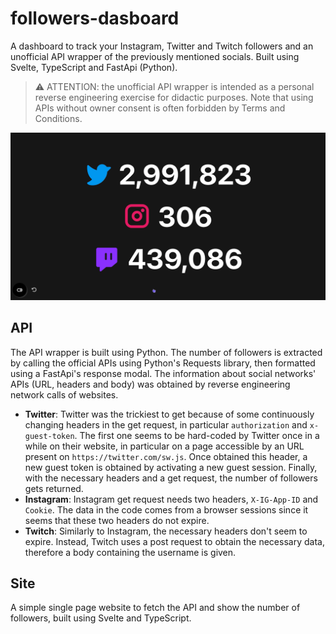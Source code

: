 # followers-dasboard

A dashboard to track your Instagram, Twitter and Twitch followers and an unofficial API wrapper of the previously mentioned socials.
Built using Svelte, TypeScript and FastApi (Python).
> ⚠️ ATTENTION: the unofficial API wrapper is intended as a personal reverse engineering exercise for didactic purposes. Note that using APIs without owner consent is often forbidden by Terms and Conditions. 

![Image](dashboard-screenshot.png) 

## **API**
The API wrapper is built using Python. The number of followers is extracted by calling the official APIs using Python's Requests library, then formatted using a FastApi's response modal. The information about social networks' APIs (URL, headers and body) was obtained by reverse engineering network calls of websites.
* **Twitter**:
Twitter was the trickiest to get because of some continuously changing headers in the get request, in particular `authorization` and `x-guest-token`. The first one seems to be hard-coded by Twitter once in a while on their website, in particular on a page accessible by an URL present on `https://twitter.com/sw.js`. Once obtained this header, a new guest token is obtained by activating a new guest session. Finally, with the necessary headers and a get request, the number of followers gets returned.
* **Instagram**:
Instagram get request needs two headers, `X-IG-App-ID` and `Cookie`. The data in the code comes from a browser sessions since it seems that these two headers do not expire. 
* **Twitch**:
Similarly to Instagram, the necessary headers don't seem to expire. Instead, Twitch uses a post request to obtain the necessary data, therefore a body containing the username is given. 

## **Site**
A simple single page website to fetch the API and show the number of followers, built using Svelte and TypeScript.